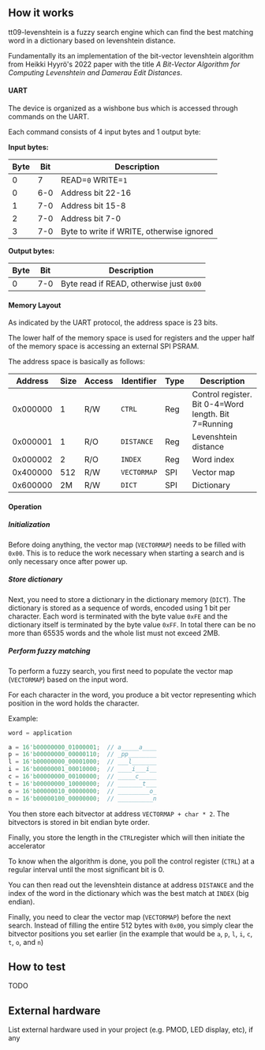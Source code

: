 <!---

This file is used to generate your project datasheet. Please fill in the information below and delete any unused
sections.

You can also include images in this folder and reference them in the markdown. Each image must be less than
512 kb in size, and the combined size of all images must be less than 1 MB.
-->

## How it works

tt09-levenshtein is a fuzzy search engine which can find the best matching word in a dictionary based on levenshtein distance.

Fundamentally its an implementation of the bit-vector levenshtein algorithm from Heikki Hyyrö's 2022 paper with the title *A Bit-Vector Algorithm for Computing Levenshtein and Damerau Edit Distances*.

#### UART

The device is organized as a wishbone bus which is accessed through commands on the UART.

Each command consists of 4 input bytes and 1 output byte:

**Input bytes:**

| Byte | Bit | Description                               |
|------|-----|-------------------------------------------|
| 0    | 7   | READ=`0` WRITE=`1`                        |
| 0    | 6-0 | Address bit 22-16                         |
| 1    | 7-0 | Address bit 15-8                          |
| 2    | 7-0 | Address bit 7-0                           |
| 3    | 7-0 | Byte to write if WRITE, otherwise ignored |

**Output bytes:**

| Byte | Bit | Description                              |
|------|-----|------------------------------------------|
| 0    | 7-0 | Byte read if READ, otherwise just `0x00` |


#### Memory Layout

As indicated by the UART protocol, the address space is 23 bits.

The lower half of the memory space is used for registers and the upper half of the memory space is accessing an external SPI PSRAM.

The address space is basically as follows:

| Address  | Size | Access | Identifier  | Type | Description                                          |
|----------|------|--------|-------------|------|------------------------------------------------------|
| 0x000000 | 1    | R/W    | `CTRL`      | Reg  | Control register. Bit 0-4=Word length. Bit 7=Running |
| 0x000001 | 1    | R/O    | `DISTANCE`  | Reg  | Levenshtein distance                                 |
| 0x000002 | 2    | R/O    | `INDEX`     | Reg  | Word index                                           |
| 0x400000 | 512  | R/W    | `VECTORMAP` | SPI  | Vector map                                           |
| 0x600000 | 2M   | R/W    | `DICT`      | SPI  | Dictionary                                           |

#### Operation

##### Initialization

Before doing anything, the vector map (`VECTORMAP`) needs to be filled with `0x00`. This is to reduce the work necessary when starting a search and is only necessary once after power up.

##### Store dictionary

Next, you need to store a dictionary in the dictionary memory (`DICT`). The dictionary is stored as a sequence of words, encoded using 1 bit per character. Each word is terminated with the byte value `0xFE` and the dictionary itself is terminated by the byte value `0xFF`. In total there can be no more than 65535 words and the whole list must not exceed 2MB.

##### Perform fuzzy matching

To perform a fuzzy search, you first need to populate the vector map (`VECTORMAP`) based on the input word.

For each character in the word, you produce a bit vector representing which position in the word holds the character.

Example:

```verilog
word = application

a = 16'b00000000_01000001;  // a_____a____
p = 16'b00000000_00000110;  // _pp________
l = 16'b00000000_00001000;  // ___l_______
i = 16'b00000001_00010000;  // ____i___i__
c = 16'b00000000_00100000;  // _____c_____
t = 16'b00000000_10000000;  // _______t___
o = 16'b00000010_00000000;  // _________o_
n = 16'b00000100_00000000;  // __________n
```

You then store each bitvector at address `VECTORMAP + char * 2`. The bitvectors is stored in bit endian byte order.

Finally, you store the length in the `CTRL`register which will then initiate the accelerator

To know when the algorithm is done, you poll the control register (`CTRL`) at a regular interval until the most significant bit is 0.

You can then read out the levenshtein distance at address `DISTANCE` and the index of the word in the dictionary which was the best match at `INDEX` (big endian).

Finally, you need to clear the vector map (`VECTORMAP`) before the next search. Instead of filling the entire 512 bytes with `0x00`, you simply clear the bitvector positions you set earlier (in the example that would be `a`, `p`, `l`, `i`, `c`, `t`, `o`, and `n`)

## How to test

TODO

## External hardware

List external hardware used in your project (e.g. PMOD, LED display, etc), if any
